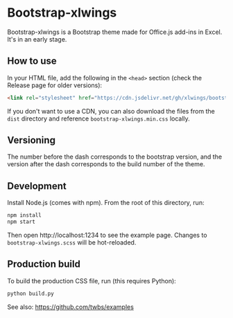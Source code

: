 # Bootstrap-xlwings

Bootstrap-xlwings is a Bootstrap theme made for Office.js add-ins in Excel. It's in an early stage.

## How to use

In your HTML file, add the following in the `<head>` section (check the Release page for older versions):

```html
<link rel="stylesheet" href="https://cdn.jsdelivr.net/gh/xlwings/bootstrap-xlwings@5.2.3-1/dist/bootstrap-xlwings.min.css" integrity="sha384-i5I2lAVAlgW17zIpddwzMBj4fo3zQqx+CMxfm4B9qjxz6QloL4/c3J0V8cyk89S1" crossorigin="anonymous">
```

If you don't want to use a CDN, you can also download the files from the ``dist`` directory and reference `bootstrap-xlwings.min.css` locally.

## Versioning

The number before the dash corresponds to the bootstrap version, and the version after the dash corresponds to the build number of the theme.

## Development

Install Node.js (comes with npm).
From the root of this directory, run:

```sh
npm install
npm start
```

Then open http://localhost:1234 to see the example page. Changes to `bootstrap-xlwings.scss` will be hot-reloaded.

## Production build

To build the production CSS file, run (this requires Python):

```sh
python build.py
```

See also: https://github.com/twbs/examples
